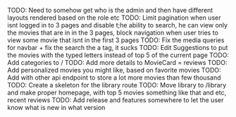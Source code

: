 TODO: Need to somehow get who is the admin and then have different layouts rendered based on the role etc
TODO: Limit pagination when user isnt logged in to 3 pages and disable t;he ability to search, he can view only the movies that are in in the 3 pages, block navigation when user tries to view some movie that isnt in the first 3 pages
TODO: Fix the media queries for navbar + fix the search the a tag, it sucks
TODO: Edit Suggestions to put the movies with the typed letters instead of top 5 of the current page
TODO: Add categories to /
TODO: Add more details to MovieCard = reviews
TODO: Add personalized movies you might like, based on favorite movies
TODO: Add with other api endpoint to store a lot more movies than few thousand
TODO: Create a skeleton for the library route
TODO: Move library to /library and make proper homepage, with top 5 movies something like that and etc, recent reviews 
    TODO: Add release and features somewhere to let the user know what is new in what version